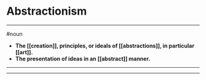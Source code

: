 # Abstractionism
---
#noun
- **The [[creation]], principles, or ideals of [[abstractions]], in particular [[art]].**
- **The presentation of ideas in an [[abstract]] manner.**
---
---
